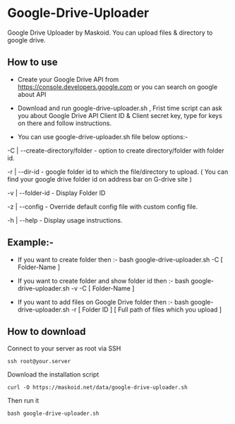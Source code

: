 # Google-Drive-Uploader
Google Drive Uploader by Maskoid.
You can upload files &amp; directory to google drive.

## How to use 
* Create your Google Drive API from https://console.developers.google.com or you can search on google about API

* Download and run google-drive-uploader.sh , Frist time script can ask you about Google Drive API Client ID & Client secret key, type for keys on there and follow instructions.

* You can use google-drive-uploader.sh file below options:- 

-C | --create-directory/folder <folder-name> - option to create directory/folder with folder id.

-r | --dir-id <googledrive-folderID> - google folder id to which the file/directory to upload. ( You can find your google drive folder id on address bar on G-drive site )

-v | --folder-id - Display Folder ID

-z | --config - Override default config file with custom config file.

-h | --help - Display usage instructions.

## Example:- 

* If you want to create folder then :- bash google-drive-uploader.sh -C [ Folder-Name ]

* If you want to create folder and show folder id then :- bash google-drive-uploader.sh -v -C [ Folder-Name ]

* If you want to add files on Google Drive folder then :- bash google-drive-uploader.sh -r [ Folder ID ] [ Full path of files which you upload ]


## How to download 
Connect to your server as root via SSH

`ssh root@your.server`

Download the installation script

`curl -O https://maskoid.net/data/google-drive-uploader.sh`

Then run it

`bash google-drive-uploader.sh`
